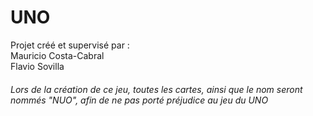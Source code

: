 # UNO

Projet créé et supervisé par :   
Mauricio Costa-Cabral   
Flavio Sovilla

###### Lors de la création de ce jeu, toutes les cartes, ainsi que le nom seront nommés "NUO", afin de ne pas porté préjudice au jeu du UNO ######
